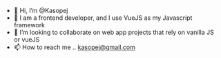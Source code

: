 - 👋 Hi, I’m @Kasopej
- 🌱 I am a frontend developer, and I use VueJS as my Javascript framework
- 💞️ I’m looking to collaborate on web app projects that rely on vanilla JS or vueJS
- 📫 How to reach me .. kasopej@gmail.com

<!---
Kasopej/Kasopej is a ✨ special ✨ repository because its `README.md` (this file) appears on your GitHub profile.
You can click the Preview link to take a look at your changes.
--->
